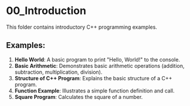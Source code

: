 # 00_Introduction

This folder contains introductory C++ programming examples.

## Examples:

1.  **Hello World**: A basic program to print "Hello, World!" to the console.
2.  **Basic Arithmetic**: Demonstrates basic arithmetic operations (addition, subtraction, multiplication, division).
3.  **Structure of C++ Program**: Explains the basic structure of a C++ program.
4.  **Function Example**: Illustrates a simple function definition and call.
5.  **Square Program**: Calculates the square of a number.
